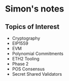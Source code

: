 # Simon's notes

## Topics of Interest
- Cryptography
- EIP1559
- EVM
- Polynomial Commitments
- ETH2 Tooling
- Phase 2
- POS Consensus
- Secret Shared Validators